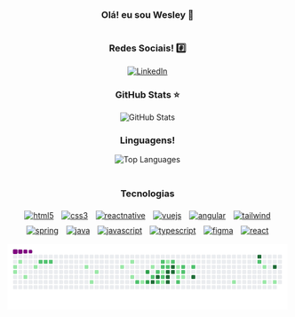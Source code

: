 <div align="center">
    <div style="padding: 20px; margin: 10px; display: flex; flex-direction: column; align-items: center; justify-content: center;">
        <h3>Olá! eu sou Wesley 👋</h3>
        <h3>Redes Sociais! #️⃣</h3>
        <a href="https://www.linkedin.com/in/wesley-diorrani-ferreira-21492328b/">
            <img src="https://img.shields.io/badge/LinkedIn-0077B5?style=for-the-badge&logo=linkedin&logoColor=white" alt="LinkedIn">
        </a>
        <div>
            <div style="text-align: center;">
                <h3>GitHub Stats ⭐</h3>
                <img src="https://github-readme-stats.vercel.app/api?username=WesleyDIO&show_icons=true&theme=tokyonight" alt="GitHub Stats">
            </div>
            <div style="text-align: center;">
                <h3>Linguagens!</h3>
                <img src="https://github-readme-stats.vercel.app/api/top-langs/?username=WesleyDIO&layout=compact" alt="Top Languages">
            </div>
        </div>
    </div>
<div >
</div>
    <div align="center" style="display: inline_block">
    <h3>Tecnologias</h3>
    <div>
        <a href="https://www.w3schools.com/html/default.asp#gsc.tab=0&gsc.q=html5" style="margin: 5px; display: inline-block;">
            <img alt="html5" src="https://img.shields.io/badge/HTML5-E34F26?style=for-the-badge&logo=html5&logoColor=white">
        </a>
        <a href="https://www.w3schools.com/css/" style="margin: 5px; display: inline-block;">
            <img alt="css3" src="https://img.shields.io/badge/CSS3-1572B6?style=for-the-badge&logo=css3&logoColor=white">
        </a>
        <a href="https://reactnative.dev/" style="margin: 5px; display: inline-block;">
            <img alt="reactnative" src="https://img.shields.io/badge/React_Native-20232A?style=for-the-badge&logo=react&logoColor=61DAFB">
        </a>
        <a href="https://vuejs.org/" style="margin: 5px; display: inline-block;">
            <img alt="vuejs" src="https://img.shields.io/badge/Vue.js-35495E?style=for-the-badge&logo=vue.js&logoColor=4FC08D">
        </a>
        <a href="https://angular.dev/" style="margin: 5px; display: inline-block;">
            <img alt="angular" src="https://img.shields.io/badge/Angular-DD0031?style=for-the-badge&logo=angular&logoColor=white">
        </a>
        <a href="https://tailwindcss.com/" style="margin: 5px; display: inline-block;">
            <img alt="tailwind" src="https://img.shields.io/badge/Tailwind_CSS-38B2AC?style=for-the-badge&logo=tailwind-css&logoColor=white">
        </a>
        <a href="https://spring.io/projects/spring-boot" style="margin: 5px; display: inline-block;">
            <img alt="spring" src="https://img.shields.io/badge/Spring-6DB33F?style=for-the-badge&logo=spring&logoColor=white">
        </a>
        <a href="https://www.java.com/pt-BR/" style="margin: 5px; display: inline-block;">
            <img alt="java" src="https://img.shields.io/badge/Java-ED8B00?style=for-the-badge&logo=openjdk&logoColor=white">
        </a>
        <a href="https://developer.mozilla.org/en-US/docs/Web/JavaScript" style="margin: 5px; display: inline-block;">
            <img alt="javascript" src="https://img.shields.io/badge/JavaScript-F7DF1E?style=for-the-badge&logo=javascript&logoColor=black">
        </a>
        <a href="https://www.typescriptlang.org/" style="margin: 5px; display: inline-block;">
            <img alt="typescript" src="https://img.shields.io/badge/TypeScript-007ACC?style=for-the-badge&logo=typescript&logoColor=white">
        </a>
        <a href="https://www.figma.com/pt-br/" style="margin: 5px; display: inline-block;">
            <img alt="figma" src="https://img.shields.io/badge/figma-%23F24E1E.svg?style=for-the-badge&logo=figma&logoColor=white">
        </a>
        <a href="https://react.dev/" style="margin: 5px; display: inline-block;">
            <img alt="react" src="https://img.shields.io/badge/react-%2320232a.svg?style=for-the-badge&logo=react&logoColor=%2361DAFB">
        </a>
    </div>
    </div>
    <div style="display: flex; justify-content: center; padding-top:2%;">
        <img src="https://github.com/WesleyDIO/WesleyDIO/blob/output/github-contribution-grid-snake.gif" alt="snake gif">
    </div>
</div>
